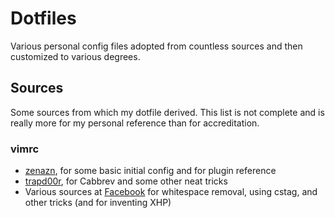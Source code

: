 Dotfiles
========

Various personal config files adopted from countless sources and then
customized to various degrees.

Sources
-------

Some sources from which my dotfile derived.  This list is not complete and is
really more for my personal reference than for accreditation.

### vimrc ###

- [zenazn](https://github.com/zenazn/dotfiles), for some basic initial config
  and for plugin reference
- [trapd00r](https://github.com/trapd00r/configs/tree/master/vim), for Cabbrev
  and some other neat tricks
- Various sources at [Facebook](https://www.facebook.com/Engineering) for
  whitespace removal, using cstag, and other tricks (and for inventing XHP)
